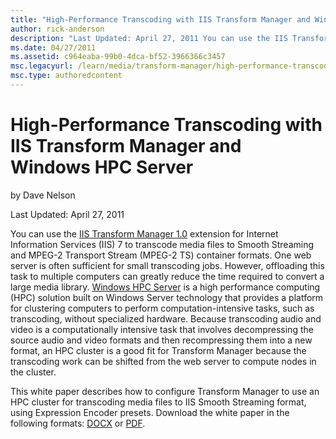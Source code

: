 ```yaml
---
title: "High-Performance Transcoding with IIS Transform Manager and Windows HPC Server"
author: rick-anderson
description: "Last Updated: April 27, 2011 You can use the IIS Transform Manager 1.0 extension for Internet Information Services (IIS) 7 to transcode media files to Smooth..."
ms.date: 04/27/2011
ms.assetid: c964eaba-99b0-4dca-bf52-3966366c3457
msc.legacyurl: /learn/media/transform-manager/high-performance-transcoding-with-iis-transform-manager-and-windows-hpc-server
msc.type: authoredcontent
---
```

# High-Performance Transcoding with IIS Transform Manager and Windows HPC Server

by Dave Nelson

Last Updated: April 27, 2011

You can use the [IIS Transform Manager 1.0](https://go.microsoft.com/?linkid=9771075) extension for Internet Information Services (IIS) 7 to transcode media files to Smooth Streaming and MPEG-2 Transport Stream (MPEG-2 TS) container formats. One web server is often sufficient for small transcoding jobs. However, offloading this task to multiple computers can greatly reduce the time required to convert a large media library. [Windows HPC Server](https://go.microsoft.com/?linkid=9771076) is a high performance computing (HPC) solution built on Windows Server technology that provides a platform for clustering computers to perform computation-intensive tasks, such as transcoding, without specialized hardware. Because transcoding audio and video is a computationally intensive task that involves decompressing the source audio and video formats and then recompressing them into a new format, an HPC cluster is a good fit for Transform Manager because the transcoding work can be shifted from the web server to compute nodes in the cluster.

This white paper describes how to configure Transform Manager to use an HPC cluster for transcoding media files to IIS Smooth Streaming format, using Expression Encoder presets. Download the white paper in the following formats: [DOCX](https://go.microsoft.com/?linkid=9771028) or [PDF](https://go.microsoft.com/?linkid=9771029).
